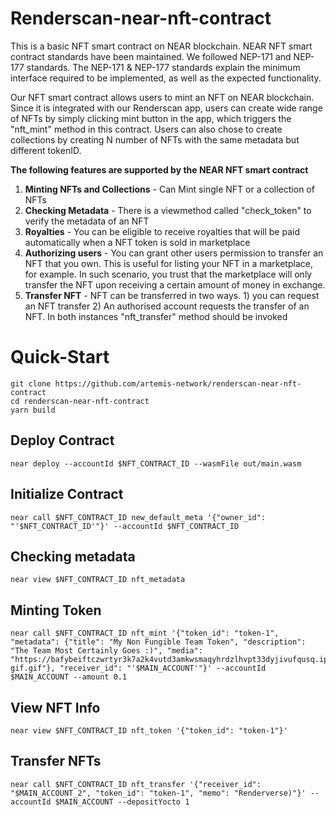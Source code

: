 # Renderscan-near-nft-contract

This is a basic NFT smart contract on NEAR blockchain. NEAR NFT smart contract standards have been maintained. We followed NEP-171 and NEP-177 standards. The NEP-171 & NEP-177 standards explain the minimum interface required to be implemented, as well as the expected functionality.

Our NFT smart contract allows users to mint an NFT on NEAR blockchain. Since it is integrated with our Renderscan app, users can create wide range of NFTs by simply clicking mint button in the app, which triggers the "nft_mint" method in this contract. Users can also chose to create collections by creating N number of NFTs with the same metadata but different tokenID.

**The following features are supported by the NEAR NFT smart contract**

 1. **Minting NFTs and Collections** - Can Mint single NFT or a collection of NFTs
 2. **Checking Metadata** - There is a viewmethod called "check_token" to verify the metadata of an NFT
 3. **Royalties** - You can be eligible to receive royalties that will be paid automatically when a NFT token is sold in marketplace
 4. **Authorizing users** - You can grant other users permission to transfer an NFT that you own. This is useful for       listing your NFT in a marketplace, for example. In such scenario, you trust that the marketplace will only transfer the NFT upon receiving a certain amount of money in exchange.
5. **Transfer NFT** - NFT can be transferred in two ways. 1) you can request an NFT transfer 2) An authorised account requests the transfer of an NFT. In both instances "nft_transfer" method should be invoked

# Quick-Start

```
git clone https://github.com/artemis-network/renderscan-near-nft-contract
cd renderscan-near-nft-contract
yarn build
```
## Deploy Contract

    near deploy --accountId $NFT_CONTRACT_ID --wasmFile out/main.wasm

## Initialize Contract

    near call $NFT_CONTRACT_ID new_default_meta '{"owner_id": "'$NFT_CONTRACT_ID'"}' --accountId $NFT_CONTRACT_ID

## Checking metadata

    near view $NFT_CONTRACT_ID nft_metadata

## Minting Token

    near call $NFT_CONTRACT_ID nft_mint '{"token_id": "token-1", "metadata": {"title": "My Non Fungible Team Token", "description": "The Team Most Certainly Goes :)", "media": "https://bafybeiftczwrtyr3k7a2k4vutd3amkwsmaqyhrdzlhvpt33dyjivufqusq.ipfs.dweb.link/goteam-gif.gif"}, "receiver_id": "'$MAIN_ACCOUNT'"}' --accountId $MAIN_ACCOUNT --amount 0.1

## View NFT Info

    near view $NFT_CONTRACT_ID nft_token '{"token_id": "token-1"}'

## Transfer NFTs

    near call $NFT_CONTRACT_ID nft_transfer '{"receiver_id": "$MAIN_ACCOUNT_2", "token_id": "token-1", "memo": "Renderverse)"}' --accountId $MAIN_ACCOUNT --depositYocto 1
